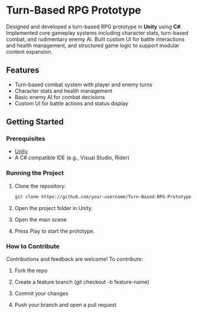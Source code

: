 # Turn-Based RPG Prototype

Designed and developed a turn-based RPG prototype in **Unity** using **C#**. Implemented core gameplay systems including character stats, turn-based combat, and rudimentary enemy AI. Built custom UI for battle interactions and health management, and structured game logic to support modular content expansion.

## Features

- Turn-based combat system with player and enemy turns  
- Character stats and health management  
- Basic enemy AI for combat decisions  
- Custom UI for battle actions and status display  

## Getting Started

### Prerequisites

- [Unity](https://unity.com/)
- A C# compatible IDE (e.g., Visual Studio, Rider)

### Running the Project

1. Clone the repository:  
   ```bash
   git clone https://github.com/your-username/Turn-Based-RPG-Prototype.git
   
2. Open the project folder in Unity.

3. Open the main scene 

4. Press Play to start the prototype.

### How to Contribute
Contributions and feedback are welcome! To contribute:

1. Fork the repo

2. Create a feature branch (git checkout -b feature-name)

3. Commit your changes

4. Push your branch and open a pull request
